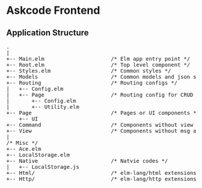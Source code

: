 # Askcode Frontend

## Application Structure

<pre>
.
|
+-- Main.elm                     /* Elm app entry point */
+-- Root.elm                     /* Top level component */
+-- Styles.elm                   /* Common styles */
+-- Models                       /* Common models and json serializers */
+-- Routing                      /* Routing configs */
|   +-- Config.elm
|   +-- Page                     /* Routing config for CRUD */
|       +-- Config.elm
|       +-- Utility.elm
+-- Page                         /* Pages or UI components */
    +-- UI
+-- Command                      /* Components without view */
+-- View                         /* Components without msg and update */
|
/* Misc */
+-- Ace.elm
+-- LocalStorage.elm
+-- Native                       /* Natvie codes */
|   +-- LocalStorage.js
+-- Html/                        /* elm-lang/html extensions */
+-- Http/                        /* elm-lang/http extensions */
</pre>
